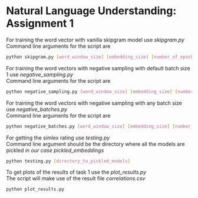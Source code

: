 # Natural Language Understanding: Assignment 1
For training the word vector with vanilla skipgram model use *skipgram.py* </br>
Command line arguments for the script are </br>
```bash
python skipgram.py [word_window_size] [embedding_size] [number_of_epochs]
```
For training the word vectors with negative sampling with default batch size 1 use *negative_sampling.py* </br>
Command line arguments for the script are </br>
```bash
python negative_sampling.py [word_window_size] [embedding_size] [number_of_epochs] [number_of_negative_samples]
```
For training the word vectors with negative sampling with any batch size use *negative_batches.py* </br>
Command line arguments for the script are </br>
```bash
python negative_batches.py [word_window_size] [embedding_size] [number_of_epochs] [number_of_negative_samples] [batch_size]
```
For getting the simlex rating use *testing.py* </br>
Command line argument should be the directory where all the models are pickled *in our case pickled_embeddings* </br>
```bash
python testing.py [directory_to_pickled_models]
```
To get plots of the results of task 1 use the *plot_results.py* </br>
The script will make use of the result file *correlations.csv*
```bash
python plot_results.py
```

